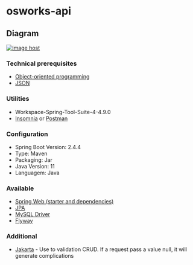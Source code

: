 # osworks-api

## Diagram

<a href="https://imgbox.com/nrKZuAW5" target="_blank"><img src="https://images2.imgbox.com/f5/16/nrKZuAW5_o.png" alt="image host"/></a>

### Technical prerequisites
<ul>
  <li><a href="https://en.wikipedia.org/wiki/Object-oriented_programming">Object-oriented programming<a/></li>
  <li><a href="https://en.wikipedia.org/wiki/JSON">JSON<a/></li>
</ul>

### Utilities
<ul>
  <li>Workspace-Spring-Tool-Suite-4-4.9.0</li>
  <li><a href="https://insomnia.rest/download">Insomnia<a/> or <a href="https://www.postman.com/">Postman<a/></li>
</ul>


### Configuration

<ul>
  <li>Spring Boot Version: 2.4.4</li>
  <li>Type: Maven</li>
  <li>Packaging: Jar</li>
  <li>Java Version: 11</li>
  <li>Languagem: Java</li>
 </ul>


### Available

<ul>
  <li><a href="https://spring.io/projects/spring-ws">Spring Web (starter and dependencies)<a/> </li>
  <li><a href="https://spring.io/projects/spring-data-jpa">JPA<a/></li> 
  <li><a href="https://spring.io/guides/gs/accessing-data-mysql/">MySQL Driver<a/></li>
  <li><a href="https://www.baeldung.com/database-migrations-with-flyway">Flyway<a/></li>
</ul>


### Additional
<ul>
  <li><a href="https://spring.io/projects/spring-ws">Jakarta</a> - Use to validation CRUD. If a request pass a value null, it will generate complications</li>
</ul>
